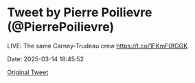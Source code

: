# Tweet by Pierre Poilievre (@PierrePoilievre)

LIVE: The same Carney-Trudeau crew https://t.co/1FKmF0fGGK

Date: 2025-03-14 18:45:52

[Original Tweet](https://x.com/PierrePoilievre/status/1900619403240370602)
